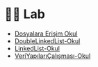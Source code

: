 # 👩‍🔬 Lab

<!--Index-->

- [Dosyalara Erişim Okul](Dosyalara%20Eri%C5%9Fim%20Okul.c)
- [DoubleLinkedList-Okul](DoubleLinkedList-Okul.c)
- [LinkedList-Okul](LinkedList-Okul.c)
- [VeriYapılarıÇalışması-Okul](VeriYap%C4%B1lar%C4%B1%C3%87al%C4%B1%C5%9Fmas%C4%B1-Okul.c)

<!--Index-->
